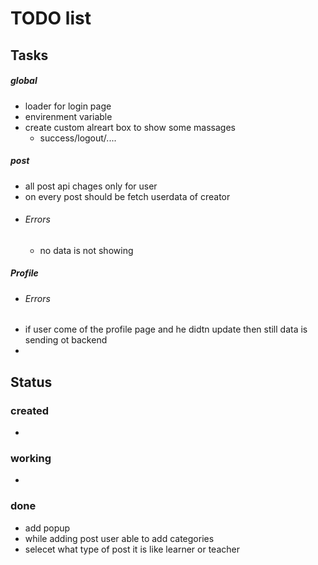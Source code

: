 # TODO list
## Tasks
##### global
- loader for login page
- envirenment variable
- create custom alreart box to show some massages
  - success/logout/....
##### post
- all post api chages only for user
- on every post should be fetch userdata of creator
- ###### Errors
  - no data is not showing

##### Profile
- ###### Errors
- if user come of the profile page and he didtn update then still data is sending ot backend
- 
## Status

### created
- 

### working
- 
### done
- add popup
- while adding post user able to add categories
- selecet what type of post it is like learner or teacher

